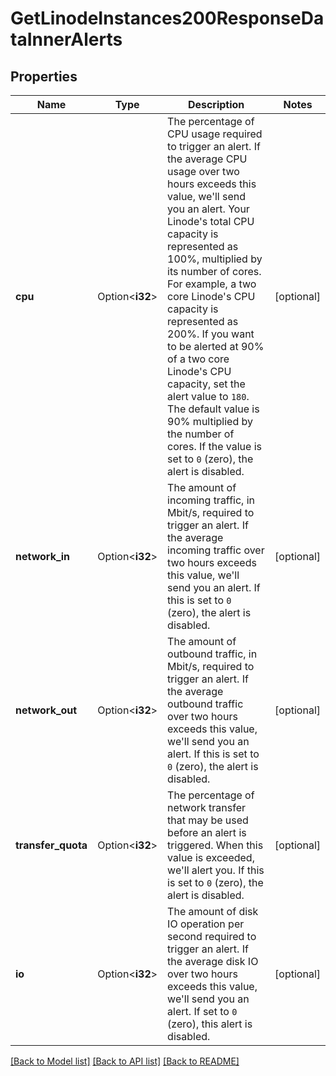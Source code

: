 # GetLinodeInstances200ResponseDataInnerAlerts

## Properties

Name | Type | Description | Notes
------------ | ------------- | ------------- | -------------
**cpu** | Option<**i32**> | The percentage of CPU usage required to trigger an alert. If the average CPU usage over two hours exceeds this value, we'll send you an alert. Your Linode's total CPU capacity is represented as 100%, multiplied by its number of cores.  For example, a two core Linode's CPU capacity is represented as 200%. If you want to be alerted at 90% of a two core Linode's CPU capacity, set the alert value to `180`.  The default value is 90% multiplied by the number of cores.  If the value is set to `0` (zero), the alert is disabled.  | [optional]
**network_in** | Option<**i32**> | The amount of incoming traffic, in Mbit/s, required to trigger an alert. If the average incoming traffic over two hours exceeds this value, we'll send you an alert. If this is set to `0` (zero), the alert is disabled.  | [optional]
**network_out** | Option<**i32**> | The amount of outbound traffic, in Mbit/s, required to trigger an alert. If the average outbound traffic over two hours exceeds this value, we'll send you an alert. If this is set to `0` (zero), the alert is disabled.  | [optional]
**transfer_quota** | Option<**i32**> | The percentage of network transfer that may be used before an alert is triggered. When this value is exceeded, we'll alert you. If this is set to `0` (zero), the alert is disabled.  | [optional]
**io** | Option<**i32**> | The amount of disk IO operation per second required to trigger an alert. If the average disk IO over two hours exceeds this value, we'll send you an alert. If set to `0` (zero), this alert is disabled.  | [optional]

[[Back to Model list]](../README.md#documentation-for-models) [[Back to API list]](../README.md#documentation-for-api-endpoints) [[Back to README]](../README.md)



